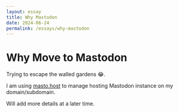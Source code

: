 ```yaml
---
layout: essay
title: Why Mastodon
date: 2024-06-24
permalink: /essays/why-mastodon
---
```


# Why Move to Mastodon

Trying to escape the walled gardens 😂. 

I am using [masto.host](https://masto.host/) to manage hosting Mastodon instance on my domain/subdomain. 

Will add more details at a later time.
